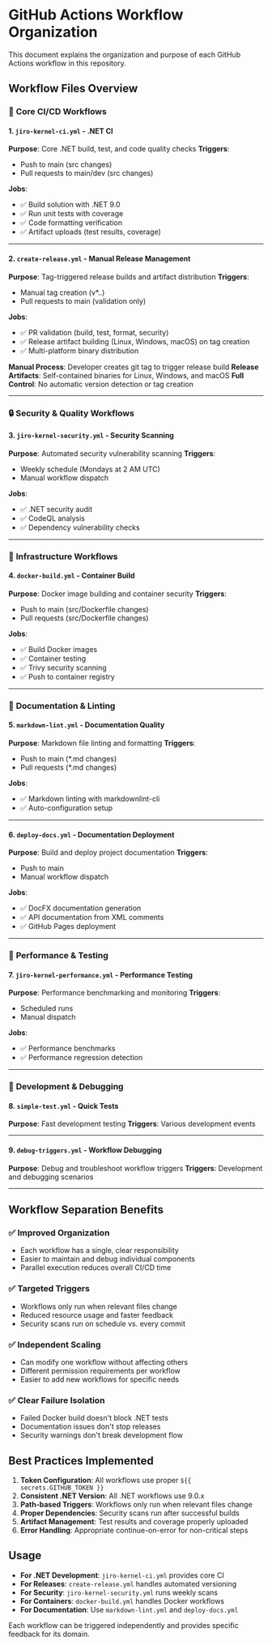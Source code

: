 # GitHub Actions Workflow Organization

This document explains the organization and purpose of each GitHub Actions workflow in this repository.

## Workflow Files Overview

### 🚀 **Core CI/CD Workflows**

#### 1. `jiro-kernel-ci.yml` - .NET CI

**Purpose**: Core .NET build, test, and code quality checks
**Triggers**:

- Push to main (src changes)
- Pull requests to main/dev (src changes)

**Jobs**:

- ✅ Build solution with .NET 9.0
- ✅ Run unit tests with coverage
- ✅ Code formatting verification
- ✅ Artifact uploads (test results, coverage)

---

#### 2. `create-release.yml` - Manual Release Management

**Purpose**: Tag-triggered release builds and artifact distribution
**Triggers**:

- Manual tag creation (v*.*.*)
- Pull requests to main (validation only)

**Jobs**:

- ✅ PR validation (build, test, format, security)
- ✅ Release artifact building (Linux, Windows, macOS) on tag creation
- ✅ Multi-platform binary distribution

**Manual Process**: Developer creates git tag to trigger release build
**Release Artifacts**: Self-contained binaries for Linux, Windows, and macOS
**Full Control**: No automatic version detection or tag creation

---

### 🔒 **Security & Quality Workflows**

#### 3. `jiro-kernel-security.yml` - Security Scanning

**Purpose**: Automated security vulnerability scanning
**Triggers**:

- Weekly schedule (Mondays at 2 AM UTC)
- Manual workflow dispatch

**Jobs**:

- ✅ .NET security audit
- ✅ CodeQL analysis
- ✅ Dependency vulnerability checks

---

### 🐳 **Infrastructure Workflows**

#### 4. `docker-build.yml` - Container Build

**Purpose**: Docker image building and container security
**Triggers**:

- Push to main (src/Dockerfile changes)
- Pull requests (src/Dockerfile changes)

**Jobs**:

- ✅ Build Docker images
- ✅ Container testing
- ✅ Trivy security scanning
- ✅ Push to container registry

---

### 📝 **Documentation & Linting**

#### 5. `markdown-lint.yml` - Documentation Quality

**Purpose**: Markdown file linting and formatting
**Triggers**:

- Push to main (*.md changes)
- Pull requests (*.md changes)

**Jobs**:

- ✅ Markdown linting with markdownlint-cli
- ✅ Auto-configuration setup

---

#### 6. `deploy-docs.yml` - Documentation Deployment

**Purpose**: Build and deploy project documentation
**Triggers**:

- Push to main
- Manual workflow dispatch

**Jobs**:

- ✅ DocFX documentation generation
- ✅ API documentation from XML comments
- ✅ GitHub Pages deployment

---

### 🔧 **Performance & Testing**

#### 7. `jiro-kernel-performance.yml` - Performance Testing

**Purpose**: Performance benchmarking and monitoring
**Triggers**:

- Scheduled runs
- Manual dispatch

**Jobs**:

- ✅ Performance benchmarks
- ✅ Performance regression detection

---

### 🐛 **Development & Debugging**

#### 8. `simple-test.yml` - Quick Tests

**Purpose**: Fast development testing
**Triggers**: Various development events

---

#### 9. `debug-triggers.yml` - Workflow Debugging

**Purpose**: Debug and troubleshoot workflow triggers
**Triggers**: Development and debugging scenarios

---

## Workflow Separation Benefits

### ✅ **Improved Organization**

- Each workflow has a single, clear responsibility
- Easier to maintain and debug individual components
- Parallel execution reduces overall CI/CD time

### ✅ **Targeted Triggers**

- Workflows only run when relevant files change
- Reduced resource usage and faster feedback
- Security scans run on schedule vs. every commit

### ✅ **Independent Scaling**

- Can modify one workflow without affecting others
- Different permission requirements per workflow
- Easier to add new workflows for specific needs

### ✅ **Clear Failure Isolation**

- Failed Docker build doesn't block .NET tests
- Documentation issues don't stop releases
- Security warnings don't break development flow

## Best Practices Implemented

1. **Token Configuration**: All workflows use proper `${{ secrets.GITHUB_TOKEN }}`
2. **Consistent .NET Version**: All .NET workflows use 9.0.x
3. **Path-based Triggers**: Workflows only run when relevant files change
4. **Proper Dependencies**: Security scans run after successful builds
5. **Artifact Management**: Test results and coverage properly uploaded
6. **Error Handling**: Appropriate continue-on-error for non-critical steps

## Usage

- **For .NET Development**: `jiro-kernel-ci.yml` provides core CI
- **For Releases**: `create-release.yml` handles automated versioning
- **For Security**: `jiro-kernel-security.yml` runs weekly scans
- **For Containers**: `docker-build.yml` handles Docker workflows
- **For Documentation**: Use `markdown-lint.yml` and `deploy-docs.yml`

Each workflow can be triggered independently and provides specific feedback for its domain.
